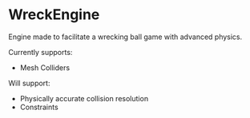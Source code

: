 # WreckEngine

Engine made to facilitate a wrecking ball game with advanced physics.

Currently supports:
- Mesh Colliders

Will support:
- Physically accurate collision resolution
- Constraints
